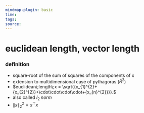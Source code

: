 ```yaml
---
mindmap-plugin: basic
time: 
tags: 
source:
---
```

# euclidean length, vector length
### definition
- square-root of the sum of squares of the components of x
- extension to multidimensional case of pythagoras ($R^2$)
- $euclidean\;length\;x = \sqrt{{x_{1}^{2}+{x_{2}^{2}}+\cdot\cdot\cdot\cdot+{x_{n}^{2}}}}.$ 
- also called $I_2\;norm$
- $\|x\|_{2}^{2}=x^{\top}x$ 
